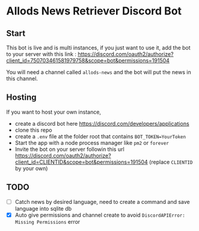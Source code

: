 # Allods News Retriever Discord Bot
## Start 
This bot is live and is multi instances, if you just want to use it, add the bot to your server with this link : https://discord.com/oauth2/authorize?client_id=750703461581979758&scope=bot&permissions=191504

You will need a channel called `allods-news` and the bot will put the news in this channel.

## Hosting
If you want to host your own instance,
 - create a discord bot here https://discord.com/developers/applications
 - clone this repo
 - create a `.env` file at the folder root that contains `BOT_TOKEN=YourToken`
 - Start the app with a node process manager like `pm2` or `forever`
 - Invite the bot on your server followin this url https://discord.com/oauth2/authorize?client_id=CLIENTID&scope=bot&permissions=191504 (replace `CLIENTID` by your own)
 
## TODO
* [ ] Catch news by desired language, need to create a command and save language into sqlite db
* [x] Auto give permissions and channel create to avoid `DiscordAPIError: Missing Permissions` error
